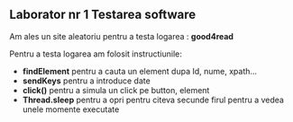 Laborator nr 1 Testarea software
--

Am ales un site aleatoriu pentru a testa logarea : **good4read**

Pentru a testa logarea am folosit instructiunile:
- **findElement** pentru a cauta un element dupa Id, nume, xpath...
- **sendKeys** pentru a introduce date 
- **click()** pentru a simula un click pe button, element
- **Thread.sleep** pentru a opri pentru citeva secunde firul pentru a vedea unele momente executate
